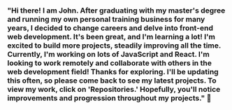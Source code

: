 ### "Hi there! I am John. After graduating with my master's degree and running my own personal training business for many years, I decided to change careers and delve into front-end web development. It's been great, and I'm learning a lot! I'm excited to build more projects, steadily improving all the time. Currently, I'm working on lots of JavaScript and React. I'm looking to work remotely and collaborate with others in the web development field! Thanks for exploring. I'll be updating this often, so please come back to see my latest projects. To view my work, click on 'Repositories.' Hopefully, you'll notice improvements and progression throughout my projects."  👋

<!--
**jb679/jb679** is a ✨ _special_ ✨ repository because its `README.md` (this file) appears on your GitHub profile.

Here are some ideas to get you started:

- 🔭 I’m currently working on ...
- 🌱 I’m currently learning ...
- 👯 I’m looking to collaborate on ...
- 🤔 I’m looking for help with ...
- 💬 Ask me about ...
- 📫 How to reach me: ...
- 😄 Pronouns: ...
- ⚡ Fun fact: ...
-->
